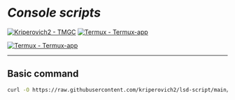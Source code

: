 # ***Console scripts***
[![Kriperovich2 - TMGC](https://img.shields.io/static/v1?label=Kriperovich2&message=Console-scripts&color=black&logo=github)](https://github.com/Kriperovich2/console-scripts "Go to GitHub repo") [![Termux - Termux-app](https://img.shields.io/static/v1?label=Termux&message=Termux-app&color=gray&logo=github)](https://github.com/Termux/Termux-app "Go to GitHub repo")

[![Termux - Termux-app](https://img.shields.io/badge/-telegram-red?color=white&logo=telegram&logoColor=black)](lol.com "Go to Telegram")
___

## Basic command
```sh
curl -O https://raw.githubusercontent.com/kriperovich2/lsd-script/main/lsd.py
```
